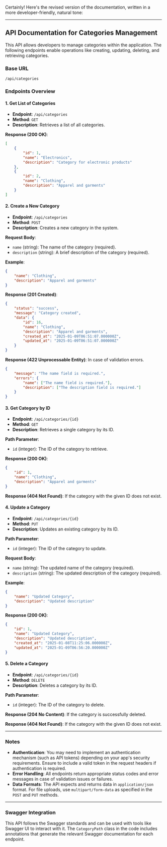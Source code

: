 Certainly! Here's the revised version of the documentation, written in a more developer-friendly, natural tone:

---

## API Documentation for Categories Management

This API allows developers to manage categories within the application. The following endpoints enable operations like creating, updating, deleting, and retrieving categories.

### Base URL

```
/api/categories
```

### Endpoints Overview

#### 1. **Get List of Categories**

-   **Endpoint**: `/api/categories`
-   **Method**: `GET`
-   **Description**: Retrieves a list of all categories.

**Response (200 OK)**:

```json
[
    {
        "id": 1,
        "name": "Electronics",
        "description": "Category for electronic products"
    },
    {
        "id": 2,
        "name": "Clothing",
        "description": "Apparel and garments"
    }
]
```

#### 2. **Create a New Category**

-   **Endpoint**: `/api/categories`
-   **Method**: `POST`
-   **Description**: Creates a new category in the system.

**Request Body**:

-   `name` (string): The name of the category (required).
-   `description` (string): A brief description of the category (required).

**Example**:

```json
{
    "name": "Clothing",
    "description": "Apparel and garments"
}
```

**Response (201 Created)**:

```json
{
    "status": "success",
    "message": "Category created",
    "data": {
        "id": 16,
        "name": "Clothing",
        "description": "Apparel and garments",
        "created_at": "2025-01-09T06:51:07.000000Z",
        "updated_at": "2025-01-09T06:51:07.000000Z"
    }
}
```

**Response (422 Unprocessable Entity)**: In case of validation errors.

```json
{
    "message": "The name field is required.",
    "errors": {
        "name": ["The name field is required."],
        "description": ["The description field is required."]
    }
}
```

#### 3. **Get Category by ID**

-   **Endpoint**: `/api/categories/{id}`
-   **Method**: `GET`
-   **Description**: Retrieves a single category by its ID.

**Path Parameter**:

-   `id` (integer): The ID of the category to retrieve.

**Response (200 OK)**:

```json
{
    "id": 1,
    "name": "Clothing",
    "description": "Apparel and garments"
}
```

**Response (404 Not Found)**: If the category with the given ID does not exist.

#### 4. **Update a Category**

-   **Endpoint**: `/api/categories/{id}`
-   **Method**: `PUT`
-   **Description**: Updates an existing category by its ID.

**Path Parameter**:

-   `id` (integer): The ID of the category to update.

**Request Body**:

-   `name` (string): The updated name of the category (required).
-   `description` (string): The updated description of the category (required).

**Example**:

```json
{
    "name": "Updated Category",
    "description": "Updated description"
}
```

**Response (200 OK)**:

```json
{
    "id": 1,
    "name": "Updated Category",
    "description": "Updated description",
    "created_at": "2025-01-08T11:25:06.000000Z",
    "updated_at": "2025-01-09T06:56:20.000000Z"
}
```

#### 5. **Delete a Category**

-   **Endpoint**: `/api/categories/{id}`
-   **Method**: `DELETE`
-   **Description**: Deletes a category by its ID.

**Path Parameter**:

-   `id` (integer): The ID of the category to delete.

**Response (204 No Content)**: If the category is successfully deleted.

**Response (404 Not Found)**: If the category with the given ID does not exist.

---

### Notes

-   **Authentication**: You may need to implement an authentication mechanism (such as API tokens) depending on your app's security requirements. Ensure to include a valid token in the request headers if authentication is required.
-   **Error Handling**: All endpoints return appropriate status codes and error messages in case of validation issues or failures.
-   **Data Formats**: The API expects and returns data in `application/json` format. For file uploads, use `multipart/form-data` as specified in the `POST` and `PUT` methods.

---

### Swagger Integration

This API follows the Swagger standards and can be used with tools like Swagger UI to interact with it. The `CategoryPath` class in the code includes annotations that generate the relevant Swagger documentation for each endpoint.
